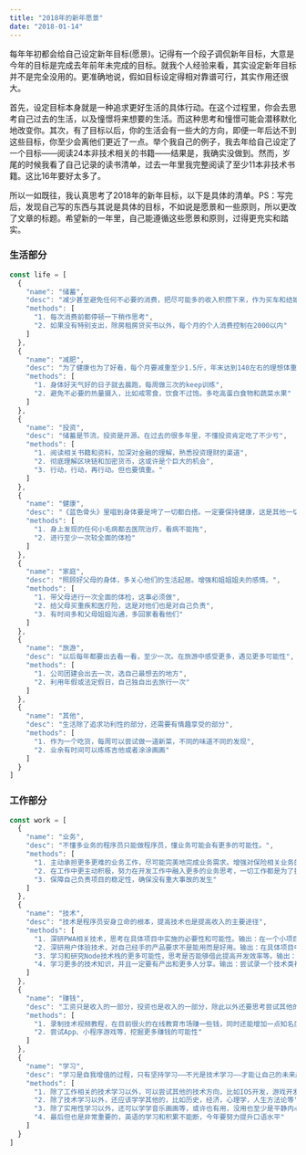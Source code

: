 ```yaml
---
title: "2018年的新年愿景"
date: "2018-01-14"
---
```


每年年初都会给自己设定新年目标(愿景)。记得有一个段子调侃新年目标，大意是今年的目标是完成去年前年未完成的目标。就我个人经验来看，其实设定新年目标并不是完全没用的。更准确地说，假如目标设定得相对靠谱可行，其实作用还很大。

首先，设定目标本身就是一种追求更好生活的具体行动。在这个过程里，你会去思考自己过去的生活，以及憧憬将来想要的生活。而这种思考和憧憬可能会潜移默化地改变你。其次，有了目标以后，你的生活会有一些大的方向，即便一年后达不到这些目标，你至少会离他们更近了一点。举个我自己的例子，我去年给自己设定了一个目标——阅读24本非技术相关的书籍——结果是，我确实没做到。然而，岁尾的时候我看了自己记录的读书清单，过去一年里我完整阅读了至少11本非技术书籍。这比16年要好太多了。

所以一如既往，我认真思考了2018年的新年目标，以下是具体的清单。PS：写完后，发现自己写的东西与其说是具体的目标，不如说是愿景和一些原则，所以更改了文章的标题。希望新的一年里，自己能遵循这些愿景和原则，过得更充实和踏实。

### 生活部分

```javascript
const life = [
  {
    "name": "储蓄",
    "desc": "减少甚至避免任何不必要的消费，把尽可能多的收入积攒下来，作为买车和结婚基金",
    "methods": [
      "1. 每次消费前都停顿一下稍作思考",
      "2. 如果没有特别支出，除房租房贷买书以外，每个月的个人消费控制在2000以内"
    ]
  },
  {
    "name": "减肥",
    "desc": "为了健康也为了好看，每个月要减重至少1.5斤，年末达到140左右的理想体重",
    "methods": [
      "1. 身体好天气好的日子就去晨跑，每周做三次的keep训练",
      "2. 避免不必要的热量摄入，比如戒零食，饮食不过饱。多吃高蛋白食物和蔬菜水果"
    ]
  },
  {
    "name": "投资",
    "desc": "储蓄是节流，投资是开源。在过去的很多年里，不懂投资肯定吃了不少亏",
    "methods": [
      "1. 阅读相关书籍和资料，加深对金融的理解，熟悉投资理财的渠道",
      "2. 彻底理解区块链和加密货币，这或许是个巨大的机会",
      "3. 行动，行动，再行动。但也要慎重。"
    ]
  },
  {
    "name": "健康",
    "desc": "《蓝色骨头》里唱到身体要是垮了一切都白搭。一定要保持健康，这是其他一切的基础",
    "methods": [
      "1. 身上发现的任何小毛病都去医院治疗，看病不能拖",
      "2. 进行至少一次较全面的体检"
    ]
  },
  {
    "name": "家庭",
    "desc": "照顾好父母的身体，多关心他们的生活起居。增强和姐姐姐夫的感情。",
    "methods": [
      "1. 带父母进行一次全面的体检，这事必须做",
      "2. 给父母买重疾和医疗险，这是对他们也是对自己负责",
      "3. 有时间多和父母姐姐沟通，多回家看看他们"
    ]
  },
  {
    "name": "旅游",
    "desc": "以后每年都要出去看一看，至少一次。在旅游中感受更多，遇见更多可能性",
    "methods": [
      "1. 公司团建会出去一次，选自己最想去的地方",
      "2. 利用年假或法定假日，自己独自出去旅行一次"
    ]
  },
  {
    "name": "其他",
    "desc": "生活除了追求功利性的部分，还需要有情趣享受的部分",
    "methods": [
      "1. 作为一个吃货，每周可以尝试做一道新菜，不同的味道不同的发现",
      "2. 业余有时间可以练练吉他或者涂涂画画"
    ]
  }
]

```

### 工作部分

```javascript
const work = [
  {
    "name": "业务",
    "desc": "不懂多业务的程序员只能做程序员，懂业务可能会有更多的可能性。",
    "methods": [
      "1. 主动承担更多更难的业务工作，尽可能完美地完成业务需求。增强对保险相关业务的理解，提高业务水平。",
      "2. 在工作中更主动积极，努力在开发工作中融入更多的业务思考，一切工作都是为了提供业务效率和业绩",
      "3. 保障自己负责项目的稳定性，确保没有重大事故的发生"
    ]
  },
  {
    "name": "技术",
    "desc": "技术是程序员安身立命的根本，提高技术也是提高收入的主要途径",
    "methods": [
      "1. 深研PWA相关技术，思考在具体项目中实施的必要性和可能性。输出：在一个小项目中先行尝试",
      "2. 深研用户体验技术，对自己经手的产品要求不是能用而是好用。输出：在具体项目中实践，并总结成技术文章，至少三篇",
      "3. 学习和研究Node技术栈的更多可能性，思考是否能够借此提高开发效率等。输出：提高开发效率的工具或方法",
      "4. 学习更多的技术知识，并且一定要有产出和更多人分享。输出：尝试录一个技术类视频教程，以及若干篇文章"
    ]
  },
  {
    "name": "赚钱",
    "desc": "工资只是收入的一部分，投资也是收入的一部分，除此以外还要思考尝试其他的收入",
    "methods": [
      "1. 录制技术视频教程，在目前很火的在线教育市场赚一些钱，同时还能增加一点知名度，创造一点个人品牌",
      "2. 尝试App、小程序游戏等，挖掘更多赚钱的可能性"
    ]
  },
  {
    "name": "学习",
    "desc": "学习是自我增值的过程，只有坚持学习——不光是技术学习——才能让自己的未来越走越顺越走也好",
    "methods": [
      "1. 除了工作相关的技术学习以外，可以尝试其他的技术方向，比如IOS开发，游戏开发，人工智能等",
      "2. 除了技术学习以外，还应该学学其他的，比如历史，经济，心理学，人生方法论等",
      "3. 除了实用性学习以外，还可以学学音乐画画等，或许也有用，没用也至少是平静内心的方式",
      "4. 最后但也是非常重要的，英语的学习和积累不能断，今年要努力提升口语水平"
    ]
  }
]
```

